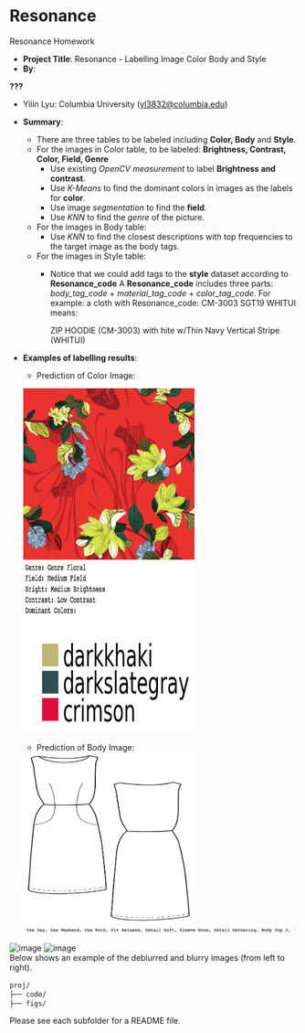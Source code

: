 # Resonance

Resonance Homework 

+ **Project Title**: Resonance - Labelling Image Color Body and Style  
+ **By**: 

**???** 
  + Yilin Lyu: Columbia University (yl3832@columbia.edu)
+ **Summary**:  
  + There are three tables to be labeled including **Color, Body** and **Style**. 
  + For the images in Color table, to be labeled: **Brightness, Contrast, Color, Field, Genre**
  	+ Use existing *OpenCV measurement* to label **Brightness and contrast**.
  	+ Use *K-Means* to find the dominant colors in images as the labels for **color**.
  	+ Use image *segmentation* to find the **field**.
  	+ Use *KNN* to find the *genre* of the picture. 
  + For the images in Body table: 
  	+ Use *KNN* to find the closest descriptions with top frequencies to the target image as the body tags.
  + For the images in Style table:
  	+ Notice that we could add tags to the **style** dataset according to **Resonance_code**
    A **Resonance_code** includes three parts: *body_tag_code* + *material_tag_code* + *color_tag_code*.
    For example: a cloth with Resonance_code: CM-3003 SGT19 WHITUI means:
      
      ZIP HOODIE (CM-3003) with hite w/Thin Navy Vertical Stripe (WHITUI)




+ **Examples of labelling results**:  
  + Prediction of Color Image: 

  <img src = './figs/test_4.png'  width="300" height="300">   <img src = './figs/predictions_of_test_4.png' width="300" height="300">
 	 
  + Prediction of Body Image: 

  <img src = './figs/test4.png'  width="300" height="300">
  <img src = './figs/predictions_of_test4.png'>





![image](./figs/2.png)
![image](./figs/9.png)   
        Below shows an example of the deblurred and blurry images (from left to right).   
 

```
proj/
├── code/ 
├── figs/  
```

Please see each subfolder for a README file.